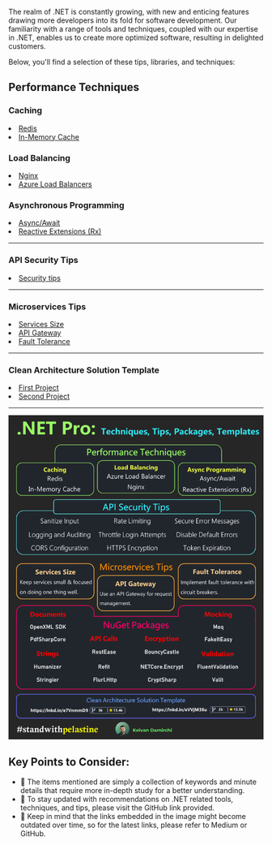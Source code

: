 <p>The realm of .NET is constantly growing, with new and enticing features drawing more developers into its fold for software development. Our familiarity with a range of tools and techniques, coupled with our expertise in .NET, enables us to create more optimized software, resulting in delighted customers.</p>

<p>Below, you'll find a selection of these tips, libraries, and techniques:</p>

<h2>Performance Techniques</h2>
<h3>Caching</h3>
<u>
  <li><a href="https://www.c-sharpcorner.com/article/implementation-of-the-redis-cache-in-the-net-core-api">Redis </a></li>
  <li><a href="https://learn.microsoft.com/en-us/aspnet/core/performance/caching/memory?view=aspnetcore-7.0">In-Memory Cache</a></li>
</u>
<h3>Load Balancing</h3>
<u>
  <li><a href="https://learn.microsoft.com/en-us/aspnet/core/host-and-deploy/linux-nginx?view=aspnetcore-7.0&tabs=linux-ubuntu">Nginx </a></li>
  <li><a href="https://winsmarts.com/aspnet-core-azure-ad-authentication-and-load-balancers-e458f5ef54c6">Azure Load Balancers</a></li>
</u>
<h3>Asynchronous Programming</h3>
<u>
  <li><a href="https://learn.microsoft.com/en-us/dotnet/csharp/asynchronous-programming/async-scenarios">Async/Await </a></li>
  <li><a href="https://dotnetcorecentral.com/blog/reactive-extensions-in-net-core"> Reactive Extensions (Rx)</a></li>
</u>
<hr/>
<h3>API Security Tips</h3>
<u>
  <li><a href="https://www.syncfusion.com/blogs/post/10-practices-secure-asp-net-core-mvc-app.aspx">Security tips</a></li>
</u>
<hr/>
<h3>Microservices Tips</h3>
<u>
  <li><a href="https://www.ben-morris.com/how-big-is-a-microservice">Services Size </a></li>
  <li><a href="https://microservices.io/patterns/apigateway.html">API Gateway</a></li>
  <li><a href="https://dzone.com/articles/microservices-architectures-what-is-fault-toleranc">Fault Tolerance</a></li>
</u>
<hr/>
<h3>Clean Architecture Solution Template</h3>
<u>
  <li><a href="https://github.com/jasontaylordev/CleanArchitecture"> First Project</a></li>
  <li><a href="https://github.com/ardalis/CleanArchitecture">Second Project</a></li>
</u>
<hr/>

<img src="https://github.com/kavaan/dotnet-pro/blob/main/final5.png?raw=true" />

<h2>Key Points to Consider:</h2>
<ul>
<li>🔵 The items mentioned are simply a collection of keywords and minute details that require more in-depth study for a better understanding.</li>
<li>🔵 To stay updated with recommendations on .NET related tools, techniques, and tips, please visit the GitHub link provided.</li>
<li>🔵 Keep in mind that the links embedded in the image might become outdated over time, so for the latest links, please refer to Medium or GitHub.</li>
</ul>

